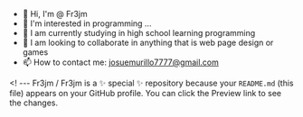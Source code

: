 - 👋 Hi, I'm @ Fr3jm
- 👀 I'm interested in programming ...
- 🌱 I am currently studying in high school learning programming
- 💞️ I am looking to collaborate in anything that is web page design or games
- 📫 How to contact me: josuemurillo7777@gmail.com

<! ---
Fr3jm / Fr3jm is a ✨ special ✨ repository because your `README.md` (this file) appears on your GitHub profile.
You can click the Preview link to see the changes.
